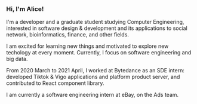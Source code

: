 ### Hi, I'm Alice!

I'm a developer and a graduate student studying Computer Engineering, interested in software design & development and its applications to social network, bioinformatics, finance, and other fields.

I am excited for learning new things and motivated to explore new techology at every moment. Currently, I focus on software engineering and big data.

From 2020 March to 2021 April, I worked at Bytedance as an SDE intern: developed Tiktok & Vigo applications and platform product server, and contributed to React component library.

I am currently a software engineering intern at eBay, on the Ads team.

